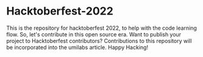 # Hacktoberfest-2022
This is the repository for hacktoberfest 2022, to help with the code learning flow. So, let's contribute in this open source era. Want to publish your project to Hacktoberfest contributors? Contributions to this repository will be incorporated into the umilabs article. Happy Hacking!
